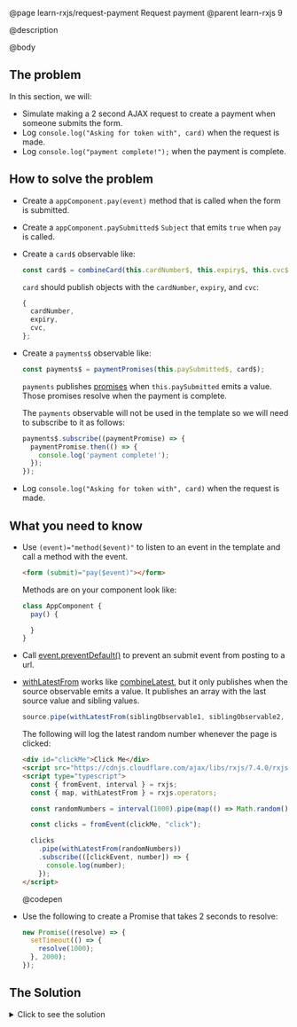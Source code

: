 @page learn-rxjs/request-payment Request payment
@parent learn-rxjs 9

@description

@body

## The problem

In this section, we will:

- Simulate making a 2 second AJAX request to create a payment when someone submits the form.
- Log `console.log("Asking for token with", card)` when the request is made.
- Log `console.log("payment complete!");` when the payment is complete.

## How to solve the problem

- Create a `appComponent.pay(event)` method that is called when the form is submitted.
- Create a `appComponent.paySubmitted$` `Subject` that emits `true` when
  `pay` is called.
- Create a `card$` observable like:
  ```js
  const card$ = combineCard(this.cardNumber$, this.expiry$, this.cvc$);
  ```
  `card` should publish objects with the `cardNumber`, `expiry`, and `cvc`:
  ```js
  {
    cardNumber,
    expiry,
    cvc,
  };
  ```
- Create a `payments$` observable like:

  ```js
  const payments$ = paymentPromises(this.paySubmitted$, card$);
  ```

  `payments` publishes [promises](https://developer.mozilla.org/en-US/docs/Web/JavaScript/Reference/Global_Objects/Promise) when `this.paySubmitted` emits a value. Those
  promises resolve when the payment is complete.

  The `payments` observable
  will not be used in the template so we will need to
  subscribe to it as follows:

  ```js
  payments$.subscribe((paymentPromise) => {
    paymentPromise.then(() => {
      console.log('payment complete!');
    });
  });
  ```

- Log `console.log("Asking for token with", card)` when
  the request is made.

## What you need to know

- Use `(event)="method($event)"` to listen to an event in the
  template and call a method with the event.

  ```html
  <form (submit)="pay($event)"></form>
  ```

  Methods are on your component look like:

  ```typescript
  class AppComponent {
    pay() {

    }
  }
  ```

- Call [event.preventDefault()](https://developer.mozilla.org/en-US/docs/Web/API/Event/preventDefault) to prevent an submit event from posting
  to a url.

- [withLatestFrom](https://rxjs.dev/api/operators/withLatestFrom) works like
  [combineLatest](https://rxjs.dev/api/index/function/combineLatest), but it
  only publishes when the source observable emits a value. It publishes an array
  with the last source value and sibling values.

  ```js
  source.pipe(withLatestFrom(siblingObservable1, siblingObservable2, ...));
  ```

  The following will log the latest random number whenever
  the page is clicked:

  ```html
  <div id="clickMe">Click Me</div>
  <script src="https://cdnjs.cloudflare.com/ajax/libs/rxjs/7.4.0/rxjs.umd.min.js"></script>
  <script type="typescript">
    const { fromEvent, interval } = rxjs;
    const { map, withLatestFrom } = rxjs.operators;

    const randomNumbers = interval(1000).pipe(map(() => Math.random()));

    const clicks = fromEvent(clickMe, "click");

    clicks
      .pipe(withLatestFrom(randomNumbers))
      .subscribe(([clickEvent, number]) => {
        console.log(number);
      });
  </script>
  ```

  @codepen

- Use the following to create a Promise that takes 2 seconds to resolve:
  ```js
  new Promise((resolve) => {
    setTimeout(() => {
      resolve(1000);
    }, 2000);
  });
  ```

## The Solution

<details>
<summary>Click to see the solution</summary>
@sourceref ./9-request-payment.html
@codepen
@highlight 14,122-145,150,202,221-229,232-235,only
</details>
